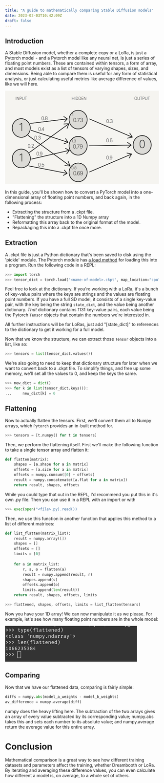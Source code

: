 ```yaml
---
title: "A guide to mathematically comparing Stable Diffusion models"
date: 2023-02-03T10:42:09Z
draft: false
---
```


## Introduction

A Stable Diffusion model, whether a complete copy or a LoRa, is just a Pytorch model - and a Pytorch model like any neural net, is just a series of floating point numbers. These are contained within tensors, a form of array, and most models exist as a list of tensors of varying shapes, sizes, and dimensions. Being able to compare them is useful for any form of statistical analysis, or just calculating useful metrics like average difference of values, like we will here.

![A neural net](images/neural_net_weights.png)

In this guide, you'll be shown how to convert a PyTorch model into a one-dimensional array of floating point numbers, and back again, in the following process:
- Extracting the structure from a .ckpt file.
- "Flattening" the structure into a 1D Numpy array 
- Reformatting this array back to the original format of the model.
- Repackaging this into a .ckpt file once more.

## Extraction

A .ckpt file is just a Python dictionary that's been saved to disk using the 'pickle' module. The Pytorch module has [a load method](https://pytorch.org/docs/stable/generated/torch.load.html#torch.load) for loading this into a program. Run the following code in a REPL:
```python
>>> import torch
>>> tensor_dict = torch.load("<name-of-model>.ckpt", map_location="cpu")
```

Feel free to look at the dictionary. If you're working with a LoRa, it's a bunch of key-value pairs where the keys are strings and the values are floating point numbers. If you have a full SD model, it consists of a single key-value pair, with the key being the string ```state_dict```, and the value being another dictionary. _That_ dictionary contains 1131 key-value pairs, each value being the Pytorch ```Tensor``` objects that contain the numbers we're interested in.

All further instructions will be for LoRas, just add "[state_dict]" to references to the dictionary to get it working for a full model.

Now that we know the structure, we can extract those ```Tensor``` objects into a list, like so:

```python
>>> tensors = list(tensor_dict.values()) 
```
We're also going to need to keep that dictionary structure for later when we want to convert back to a .ckpt file. To simplify things, and free up some memory, we'll set all the values to 0, and keep the keys the same.
```python
>>> new_dict = dict()
>>> for k in list(tensor_dict.keys()): 
... 	new_dict[k] = 0 
```

## Flattening

Now to actually flatten the tensors. First, we'll convert them all to Numpy arrays, which ```Pytorch``` provides an in-built method for.

```python
>>> tensors = [t.numpy() for t in tensors]
```

Then, we perform the flattening itself. First we'll make the following function to take a single tensor array and flatten it:

```python
def flatten(matrix):
    shapes = [a.shape for a in matrix]
    offsets = [a.size for a in matrix]
    offsets = numpy.cumsum([0] + offsets)
    result = numpy.concatenate([a.flat for a in matrix])
    return result, shapes, offsets
```

While you could type that out in the REPL, I'd recommend you put this in it's own .py file. Then you can use it in a REPL with an import or with 

```python
>>> exec(open("<file>.py).read())
```

Then, we use this function in another function that applies this method to a list of different matrices:

```python
def list_flatten(matrix_list):
    result = numpy.array([])
    shapes = []
    offsets = []
    limits = [0]

    for a in matrix_list:
        r, s, o = flatten(a)
        result = numpy.append(result, r)
        shapes.append(s)
        offsets.append(o)
        limits.append(len(result))
    return result, shapes, offsets, limits
```
```python
>>> flattened, shapes, offsets, limits = list_flatten(tensors)
```
Now you have your 1D array! We can now manipulate it as we please. For example, let's see how many floating point numbers are in the whole model:

![The total number of numbers in the model](images/tensor_size.png)

## Comparing

Now that we have our flattened data, comparing is fairly simple:
```python
diffs = numpy.abs(model_a_weights - model_b_weights)
av_difference = numpy.average(diff)
```

numpy does the heavy lifting here. The subtraction of the two arrays gives an array of every value subtracted by its corresponding value; numpy.abs takes this and sets each number to its absolute value; and numpy.average return the average value for this entire array.

# Conclusion

Mathematical comparison is a great way to see how different training datasets and parameters affect the training, whether Dreambooth or LoRa. By iterating and averaging these difference values, you can even calculate how different a model is, on average, to a whole set of others.